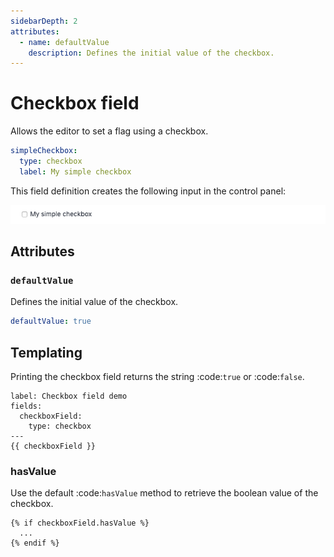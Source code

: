 ```yaml
---
sidebarDepth: 2
attributes:
  - name: defaultValue
    description: Defines the initial value of the checkbox.
---
```


# Checkbox field

Allows the editor to set a flag using a checkbox.

```yaml
simpleCheckbox:
  type: checkbox
  label: My simple checkbox
```

This field definition creates the following input in the control panel:

![A chceckbox field in the control panel](./images/checkbox-field-01.png)

## Attributes

<tcf-field-attribs :attributes="$page.frontmatter.attributes" />

### `defaultValue`

Defines the initial value of the checkbox.

```yaml
defaultValue: true
```

## Templating

Printing the checkbox field returns the string :code:`true` or :code:`false`.

```twig
label: Checkbox field demo
fields:
  checkboxField:
    type: checkbox
---
{{ checkboxField }}
```

### hasValue

Use the default :code:`hasValue` method to retrieve the boolean value
of the checkbox.

```twig
{% if checkboxField.hasValue %}
  ...
{% endif %}
```

